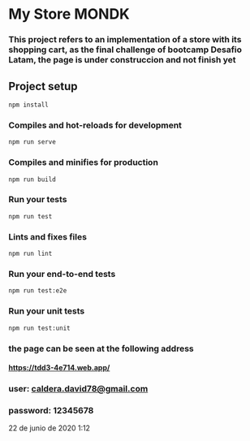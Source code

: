 # My Store MONDK

### This project refers to an implementation of a store with its shopping cart, as the final challenge of bootcamp Desafio Latam, the page is under construccion and not finish yet

## Project setup
```
npm install
```

### Compiles and hot-reloads for development
```
npm run serve
```

### Compiles and minifies for production
```
npm run build
```

### Run your tests
```
npm run test
```

### Lints and fixes files
```
npm run lint
```

### Run your end-to-end tests
```
npm run test:e2e
```

### Run your unit tests
```
npm run test:unit
```

### the page can be seen at the following address
#### https://tdd3-4e714.web.app/
### user: caldera.david78@gmail.com 
### password: 12345678

22 de junio de 2020 1:12
